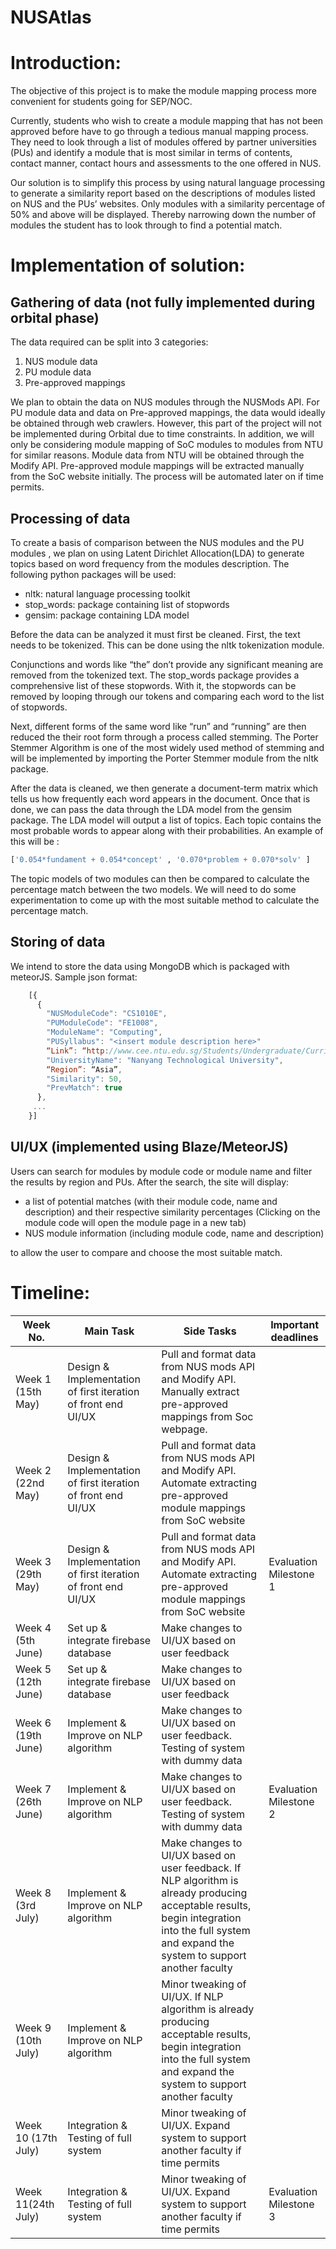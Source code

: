 # NUSAtlas
# Introduction:
The objective of this project is to make the module mapping process more convenient for students going for SEP/NOC.

Currently, students who wish to create a module mapping that has not been approved before have to go through a tedious manual mapping process. They need to look through a list of modules offered by partner universities (PUs) and identify a module that is most similar in terms of contents, contact manner, contact hours and assessments to the one offered in NUS.

Our solution is to simplify this process by using natural language processing to generate a similarity report based on the descriptions of modules listed on NUS and the PUs’ websites. Only modules with a similarity percentage of 50% and above will be displayed. Thereby narrowing down the number of modules the student has to look through to find a potential match.

# Implementation of solution:
## Gathering of data (not fully implemented during orbital phase)
The data required can be split into 3 categories: 

1. NUS module data
2. PU module data
3. Pre-approved mappings

We plan to obtain the data on NUS modules through the NUSMods API. For PU module data and data on Pre-approved mappings, the data would ideally be obtained through web crawlers. However, this part of the project will not be implemented during Orbital due to time constraints. In addition, we will only be considering module mapping of SoC modules to modules from NTU for similar reasons. Module data from NTU will be obtained through the Modify API. Pre-approved module mappings will be extracted manually from the SoC website initially. The process will be automated later on if time permits.

## Processing of data
To create a basis of comparison between the NUS modules and the PU modules , we plan on using Latent Dirichlet Allocation(LDA) to generate topics based on word frequency from the modules description. The following python packages will be used:

- nltk: natural language processing toolkit
- stop_words: package containing list of stopwords
- gensim: package containing LDA model

Before the data can be analyzed it must first be cleaned. First, the text needs to be tokenized. This can be done using the nltk tokenization module.

Conjunctions and words like “the” don’t provide any significant meaning are removed from the tokenized text. The stop_words package provides a comprehensive list of these stopwords. With it, the stopwords can be removed by looping through our tokens and comparing each word to the list of stopwords.

Next, different forms of the same word like “run” and “running” are then reduced the their root form through a process called stemming. The Porter Stemmer Algorithm is one of the most widely used method of stemming and will be implemented by importing the Porter Stemmer module from the nltk package.

After the data is cleaned, we then generate a document-term matrix which tells us how frequently each word appears in the document. Once that is done, we can pass the data through the LDA model from the gensim package. The LDA model will output a list of topics. Each topic contains the most probable words to appear along with their probabilities. An example of this will be :

```python
['0.054*fundament + 0.054*concept' , '0.070*problem + 0.070*solv' ]
```

The topic models of two modules can then be compared to calculate the percentage match between the two models. We will need to do some experimentation to come up with the most suitable method to calculate the percentage match.

## Storing of data
We intend to store the data using MongoDB which is packaged with meteorJS.
Sample json format:

``` Javascript
    [{
      {
        "NUSModuleCode": "CS1010E",
        "PUModuleCode": "FE1008",
        "ModuleName": "Computing",
        "PUSyllabus": "<insert module description here>"
        “Link”: “http://www.cee.ntu.edu.sg/Students/Undergraduate/Curriculum/Pages/courses/FE1008.aspx”,
        "UniversityName": "Nanyang Technological University",
        “Region”: “Asia”,
        "Similarity": 50,
        "PrevMatch": true
      },
     ...
    }]
```
## UI/UX (implemented using Blaze/MeteorJS)
Users can search for modules by module code or module name and filter the results by region and PUs.
After the search, the site will display:

- a list of potential matches (with their module code, name and description) and their respective similarity percentages (Clicking on the module code will open the module page in a new tab)
- NUS module information (including module code, name and description)

to allow the user to compare and choose the most suitable match.

# Timeline:
|Week No. | Main Task |Side Tasks |Important deadlines|
|----------------|----------------|----------------|----------------|
|Week 1 (15th May) | Design & Implementation of first iteration of front end UI/UX | Pull and format data from NUS mods API and Modify API.   Manually extract pre-approved mappings from Soc webpage.| |
|Week 2 (22nd May) | Design & Implementation of first iteration of front end UI/UX |Pull and format data from NUS mods API and Modify API. Automate extracting pre-approved module mappings from SoC website |  |
|Week 3 (29th May) | Design & Implementation of first iteration of front end UI/UX | Pull and format data from NUS mods API and Modify API. Automate extracting pre-approved module mappings from SoC website | Evaluation Milestone 1|
|Week 4 (5th June) | Set up & integrate firebase database | Make changes to UI/UX based on user feedback| |
|Week 5 (12th June) | Set up & integrate firebase database | Make changes to UI/UX based on user feedback| |
|Week 6 (19th June) | Implement & Improve on NLP algorithm | Make changes to UI/UX based on user feedback. Testing of system with dummy data| |
|Week 7 (26th June) | Implement & Improve on NLP algorithm | Make changes to UI/UX based on user feedback. Testing of system with dummy data |Evaluation Milestone 2|
|Week 8 (3rd July)| Implement & Improve on NLP algorithm | Make changes to UI/UX based on user feedback. If NLP algorithm is already producing acceptable results, begin integration into the full system and expand the system to support another faculty | |
|Week 9 (10th July) | Implement & Improve on NLP algorithm | Minor tweaking of UI/UX. If NLP algorithm is already producing acceptable results, begin integration into the full system and expand the system to support another faculty| |
|Week 10 (17th July) | Integration & Testing of full system | Minor tweaking of UI/UX. Expand system to support another faculty if time permits| |
|Week 11(24th July) | Integration & Testing of full system | Minor tweaking of UI/UX.  Expand system to support another faculty if time permits |Evaluation Milestone 3|



